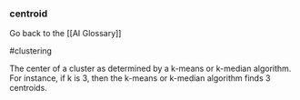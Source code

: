 ### centroid

Go back to the [[AI Glossary]]

#clustering

The center of a cluster as determined by a k-means or k-median algorithm. For instance, if k is 3, then the k-means or k-median algorithm finds 3 centroids.

